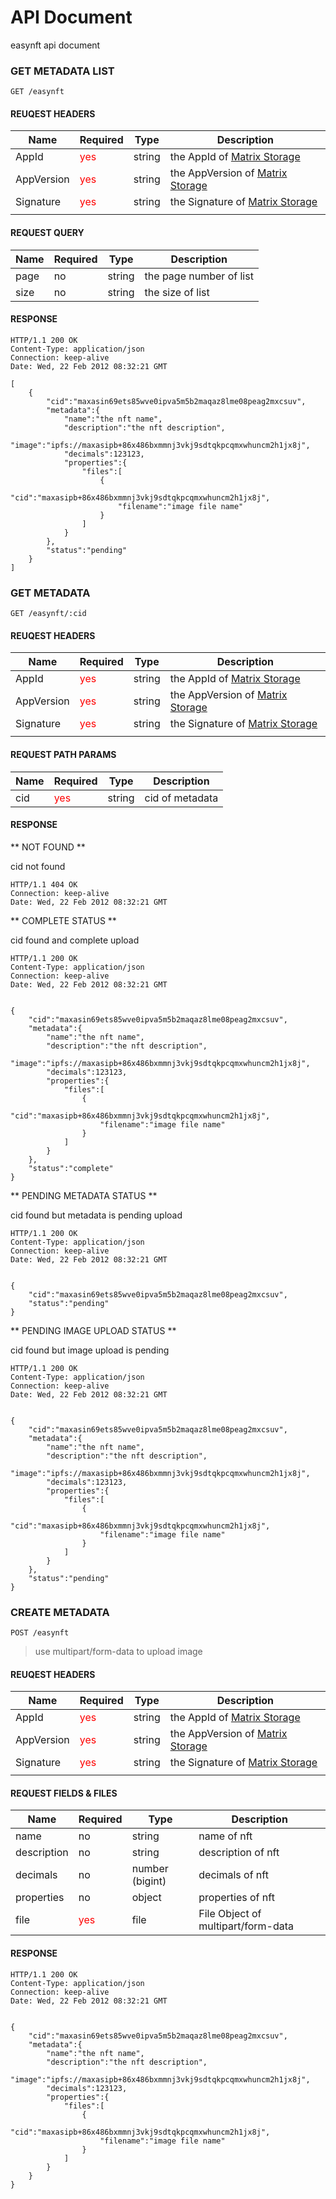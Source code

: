 # API Document #
easynft api document

### GET METADATA LIST ###

`GET /easynft`

#### REUQEST HEADERS ####

| Name       | Required                     | Type   | Description                                                         |
|------------|------------------------------|--------|---------------------------------------------------------------------|
| AppId      | <font color="red">yes</font> | string | the AppId of [Matrix Storage](https://storage.anmaicloud.com)      |
| AppVersion | <font color="red">yes</font> | string | the AppVersion of [Matrix Storage](https://storage.anmaicloud.com) |
| Signature  | <font color="red">yes</font> | string | the Signature of [Matrix Storage](https://storage.anmaicloud.com)  |
|            |                              |        |                                                                     |

#### REQUEST QUERY ####

| Name | Required | Type   | Description             |
|------|----------|--------|-------------------------|
| page | no       | string | the page number of list |
| size | no       | string | the size of list        |

#### RESPONSE ####

```
HTTP/1.1 200 OK
Content-Type: application/json
Connection: keep-alive
Date: Wed, 22 Feb 2012 08:32:21 GMT

[
    {
        "cid":"maxasin69ets85wve0ipva5m5b2maqaz8lme08peag2mxcsuv",
        "metadata":{
            "name":"the nft name",
            "description":"the nft description",
            "image":"ipfs://maxasipb+86x486bxmmnj3vkj9sdtqkpcqmxwhuncm2h1jx8j",
            "decimals":123123,
            "properties":{
                "files":[
                    {
                        "cid":"maxasipb+86x486bxmmnj3vkj9sdtqkpcqmxwhuncm2h1jx8j",
                        "filename":"image file name"
                    }
                ]
            }
        },
        "status":"pending"
    }
]
```

### GET METADATA ###

`GET /easynft/:cid`

#### REUQEST HEADERS ####

| Name       | Required                     | Type   | Description                                                         |
|------------|------------------------------|--------|---------------------------------------------------------------------|
| AppId      | <font color="red">yes</font> | string | the AppId of [Matrix Storage](https://storage.anmaicloud.com)      |
| AppVersion | <font color="red">yes</font> | string | the AppVersion of [Matrix Storage](https://storage.anmaicloud.com) |
| Signature  | <font color="red">yes</font> | string | the Signature of [Matrix Storage](https://storage.anmaicloud.com)  |
|            |                              |        |                                                                     |

#### REQUEST PATH PARAMS ####

| Name | Required                     | Type   | Description     |
|------|------------------------------|--------|-----------------|
| cid  | <font color="red">yes</font> | string | cid of metadata |


#### RESPONSE ####

** NOT FOUND **

cid not found

```
HTTP/1.1 404 OK
Connection: keep-alive
Date: Wed, 22 Feb 2012 08:32:21 GMT

```

** COMPLETE STATUS **

cid found and complete upload

```
HTTP/1.1 200 OK
Content-Type: application/json
Connection: keep-alive
Date: Wed, 22 Feb 2012 08:32:21 GMT


{
    "cid":"maxasin69ets85wve0ipva5m5b2maqaz8lme08peag2mxcsuv",
    "metadata":{
        "name":"the nft name",
        "description":"the nft description",
        "image":"ipfs://maxasipb+86x486bxmmnj3vkj9sdtqkpcqmxwhuncm2h1jx8j",
        "decimals":123123,
        "properties":{
            "files":[
                {
                    "cid":"maxasipb+86x486bxmmnj3vkj9sdtqkpcqmxwhuncm2h1jx8j",
                    "filename":"image file name"
                }
            ]
        }
    },
    "status":"complete"
}

```

** PENDING METADATA STATUS **

cid found but metadata is pending upload

```
HTTP/1.1 200 OK
Content-Type: application/json
Connection: keep-alive
Date: Wed, 22 Feb 2012 08:32:21 GMT


{
    "cid":"maxasin69ets85wve0ipva5m5b2maqaz8lme08peag2mxcsuv",
    "status":"pending"
}

```

** PENDING IMAGE UPLOAD STATUS **

cid found but image upload is pending

```
HTTP/1.1 200 OK
Content-Type: application/json
Connection: keep-alive
Date: Wed, 22 Feb 2012 08:32:21 GMT


{
    "cid":"maxasin69ets85wve0ipva5m5b2maqaz8lme08peag2mxcsuv",
    "metadata":{
        "name":"the nft name",
        "description":"the nft description",
        "image":"ipfs://maxasipb+86x486bxmmnj3vkj9sdtqkpcqmxwhuncm2h1jx8j",
        "decimals":123123,
        "properties":{
            "files":[
                {
                    "cid":"maxasipb+86x486bxmmnj3vkj9sdtqkpcqmxwhuncm2h1jx8j",
                    "filename":"image file name"
                }
            ]
        }
    },
    "status":"pending"
}

```

### CREATE METADATA ###

`POST /easynft`

> use multipart/form-data to upload image

#### REUQEST HEADERS ####

| Name       | Required                     | Type   | Description                                                        |
|------------|------------------------------|--------|--------------------------------------------------------------------|
| AppId      | <font color="red">yes</font> | string | the AppId of [Matrix Storage](https://storage.anmaicloud.com)      |
| AppVersion | <font color="red">yes</font> | string | the AppVersion of [Matrix Storage](https://storage.anmaicloud.com) |
| Signature  | <font color="red">yes</font> | string | the Signature of [Matrix Storage](https://storage.anmaicloud.com)  |
|            |                              |        |                                                                    |

#### REQUEST FIELDS & FILES ####

| Name        | Required                     | Type            | Description                        |
|-------------|------------------------------|-----------------|------------------------------------|
| name        | no                           | string          | name of nft                        |
| description | no                           | string          | description of nft                 |
| decimals    | no                           | number (bigint) | decimals of nft                    |
| properties  | no                           | object          | properties of nft                  |
| file        | <font color="red">yes</font> | file            | File Object of multipart/form-data |


#### RESPONSE ####

```
HTTP/1.1 200 OK
Content-Type: application/json
Connection: keep-alive
Date: Wed, 22 Feb 2012 08:32:21 GMT


{
    "cid":"maxasin69ets85wve0ipva5m5b2maqaz8lme08peag2mxcsuv",
    "metadata":{
        "name":"the nft name",
        "description":"the nft description",
        "image":"ipfs://maxasipb+86x486bxmmnj3vkj9sdtqkpcqmxwhuncm2h1jx8j",
        "decimals":123123,
        "properties":{
            "files":[
                {
                    "cid":"maxasipb+86x486bxmmnj3vkj9sdtqkpcqmxwhuncm2h1jx8j",
                    "filename":"image file name"
                }
            ]
        }
    }
}

```
